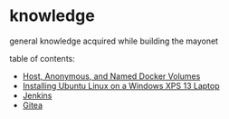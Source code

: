 # knowledge

general knowledge acquired while building the mayonet

table of contents:

- [Host, Anonymous, and Named Docker Volumes](./hostAnonNamedDockerVolumes.md)
- [Installing Ubuntu Linux on a Windows XPS 13 Laptop](./bootingLinux.md)
- [Jenkins](./jenks/README.md)
- [Gitea](./gitea/README.md)
